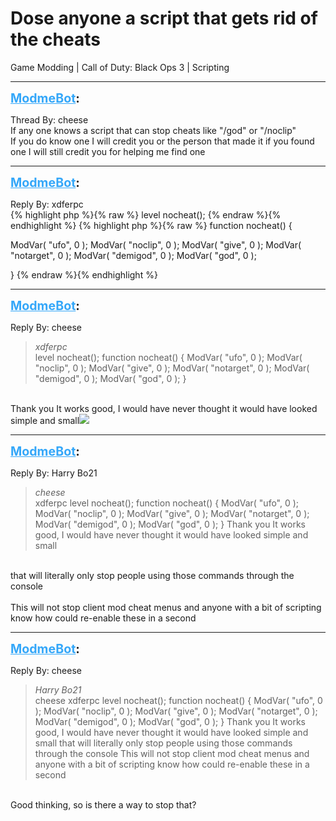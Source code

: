 # Dose anyone a script that gets rid of the cheats
Game Modding | Call of Duty: Black Ops 3 | Scripting

---
<strong style="font-size: 1.4em;"><span style="text-decoration: underline;text-decoration-color: #34a7f9;"><span style="color:#34a7f9;">ModmeBot</span></span>:</strong>

<p>Thread By: cheese<br />If any one knows a script that can stop cheats like &quot;/god&quot; or &quot;/noclip&quot;<br />If you do know one I will credit you or the person that made it if you found one I will still credit you for helping me find one</p>

---
<strong style="font-size: 1.4em;"><span style="text-decoration: underline;text-decoration-color: #34a7f9;"><span style="color:#34a7f9;">ModmeBot</span></span>:</strong>

<p>Reply By: xdferpc<br />{% highlight php %}{% raw %}
level nocheat();
{% endraw %}{% endhighlight %}
{% highlight php %}{% raw %}
function nocheat()
{


ModVar( "ufo", 0 ); 
ModVar( "noclip", 0 ); 
ModVar( "give", 0 ); 
ModVar( "notarget", 0 ); 
ModVar( "demigod", 0 );
ModVar( "god", 0 );

}
{% endraw %}{% endhighlight %}
</p>

---
<strong style="font-size: 1.4em;"><span style="text-decoration: underline;text-decoration-color: #34a7f9;"><span style="color:#34a7f9;">ModmeBot</span></span>:</strong>

<p>Reply By: cheese<br /><blockquote><em>xdferpc</em><br />level nocheat(); function nocheat() { ModVar( &quot;ufo&quot;, 0 ); ModVar( &quot;noclip&quot;, 0 ); ModVar( &quot;give&quot;, 0 ); ModVar( &quot;notarget&quot;, 0 ); ModVar( &quot;demigod&quot;, 0 ); ModVar( &quot;god&quot;, 0 ); }  </blockquote><br /> Thank you It works good, I would have never thought it would have looked simple and small<img style="max-width: 500px;" src="https://modme.co/emoticons/cool.png"></p>

---
<strong style="font-size: 1.4em;"><span style="text-decoration: underline;text-decoration-color: #34a7f9;"><span style="color:#34a7f9;">ModmeBot</span></span>:</strong>

<p>Reply By: Harry Bo21<br /><blockquote><em>cheese</em><br />xdferpc level nocheat(); function nocheat() { ModVar( &quot;ufo&quot;, 0 ); ModVar( &quot;noclip&quot;, 0 ); ModVar( &quot;give&quot;, 0 ); ModVar( &quot;notarget&quot;, 0 ); ModVar( &quot;demigod&quot;, 0 ); ModVar( &quot;god&quot;, 0 ); }    Thank you It works good, I would have never thought it would have looked simple and small </blockquote><br /> that will literally only stop people using those commands through the console<br /> <br />This will not stop client mod cheat menus and anyone with a bit of scripting know how could re-enable these in a second</p>

---
<strong style="font-size: 1.4em;"><span style="text-decoration: underline;text-decoration-color: #34a7f9;"><span style="color:#34a7f9;">ModmeBot</span></span>:</strong>

<p>Reply By: cheese<br /><blockquote><em>Harry Bo21</em><br />cheese xdferpc level nocheat(); function nocheat() { ModVar( &quot;ufo&quot;, 0 ); ModVar( &quot;noclip&quot;, 0 ); ModVar( &quot;give&quot;, 0 ); ModVar( &quot;notarget&quot;, 0 ); ModVar( &quot;demigod&quot;, 0 ); ModVar( &quot;god&quot;, 0 ); }    Thank you It works good, I would have never thought it would have looked simple and small   that will literally only stop people using those commands through the console   This will not stop client mod cheat menus and anyone with a bit of scripting know how could re-enable these in a second</blockquote><br /> Good thinking, so is there a way to stop that?</p>
